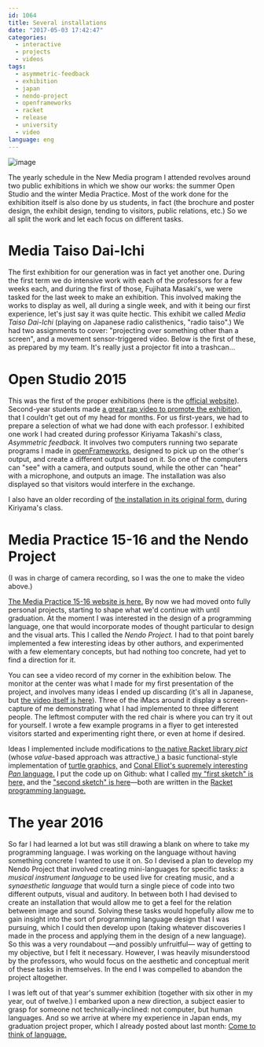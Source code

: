 ```yaml
---
id: 1064
title: Several installations
date: "2017-05-03 17:42:47"
categories:
  - interactive
  - projects
  - videos
tags:
  - asymmetric-feedback
  - exhibition
  - japan
  - nendo-project
  - openframeworks
  - racket
  - release
  - university
  - video
language: eng
---
```


![image](/files/2017/05-several-installations/mp2017setsuei.jpg)

The yearly schedule in the New Media program I attended revolves around two public exhibitions in which we show our works: the summer Open Studio and the winter Media Practice. Most of the work done for the exhibition itself is also done by us students, in fact (the brochure and poster design, the exhibit design, tending to visitors, public relations, etc.) So we all split the work and let each focus on different tasks.<!-- more -->

# Media Taiso Dai-Ichi

<video-embed service="youtube" id="3FnBO_Y6FlI" width="500" height="281" />

The first exhibition for our generation was in fact yet another one. During the first term we do intensive work with each of the professors for a few weeks each, and during the first of those, Fujihata Masaki's, we were tasked for the last week to make an exhibition. This involved making the works to display as well, all during a single week, and with it being our first experience, let's just say it was quite hectic. This exhibit we called _Media Taiso Dai-Ichi_ (playing on Japanese radio calisthenics, "radio taiso".) We had two assignments to cover: "projecting over something other than a screen", and a movement sensor-triggered video. Below is the first of these, as prepared by my team. It's really just a projector fit into a trashcan...

<video-embed service="vimeo" id="133152140" width="500" height="281" />

# Open Studio 2015

This was the first of the proper exhibitions (here is the [official website](http://www.fm.geidai.ac.jp/openstudio/2015/)). Second-year students made [a great rap video to promote the exhibition](https://www.youtube.com/watch?v=TjTJ_Zn0HTk), that I couldn't get out of my head for months. For us first-years, we had to prepare a selection of what we had done with each professor. I exhibited one work I had created during professor Kiriyama Takashi's class, _Asymmetric feedback._ It involves two computers running two separate programs I made in [openFrameworks,](http://openframeworks.cc/) designed to pick up on the other's output, and create a different output based on it. So one of the computers can "see" with a camera, and outputs sound, while the other can "hear" with a microphone, and outputs an image. The installation was also displayed so that visitors would interfere in the exchange.

<video-embed service="vimeo" id="135842909" width="500" height="281" />

I also have an older recording of [the installation in its original form,](https://vimeo.com/133233148) during Kiriyama's class.

# Media Practice 15-16 and the Nendo Project

<video-embed service="vimeo" id="153488240" width="500" height="281" />

(I was in charge of camera recording, so I was the one to make the video above.)

[The Media Practice 15-16 website is here.](http://www.fnm.geidai.ac.jp/media-practice/2016/) By now we had moved onto fully personal projects, starting to shape what we'd continue with until graduation. At the moment I was interested in the design of a programming language, one that would incorporate modes of thought particular to design and the visual arts. This I called the _Nendo Project._ I had to that point barely implemented a few interesting ideas by other authors, and experimented with a few elementary concepts, but had nothing too concrete, had yet to find a direction for it.

You can see a video record of my corner in the exhibition below. The monitor at the center was what I made for my first presentation of the project, and involves many ideas I ended up discarding (it's all in Japanese, but [the video itself is here](https://vimeo.com/147703509)). Three of the iMacs around it display a screen-capture of me demonstrating what I had implemented to three different people. The leftmost computer with the red chair is where you can try it out for yourself. I wrote a few example programs in a flyer to get interested visitors started and experimenting right there, or even at home if desired.

<video-embed service="vimeo" id="153662272" width="500" height="281" />

Ideas I implemented include modifications to [the native Racket library _pict_](http://docs.racket-lang.org/pict/index.html) (whose _value_-based approach was attractive,) a basic functional-style implementation of [turtle graphics,](https://en.wikipedia.org/wiki/Turtle_graphics) and [Conal Elliot's supremely interesting _Pan_ language.](http://conal.net/Pan/) I put the code up on Github: what I called [my "first sketch" is here,](https://github.com/agj/nendo/tree/sketch-1) and the ["second sketch" is here](https://github.com/agj/nendo/tree/sketch-2)—both are written in the [Racket programming language.](https://racket-lang.org/)

# The year 2016

So far I had learned a lot but was still drawing a blank on where to take my programming language. I was working on the language without having something concrete I wanted to use it on. So I devised a plan to develop my Nendo Project that involved creating mini-languages for specific tasks: a _musical instrument language_ to be used live for creating music, and a _synaesthetic language_ that would turn a single piece of code into two different outputs, visual and auditory. In between both I had devised to create an installation that would allow me to get a feel for the relation between image and sound. Solving these tasks would hopefully allow me to gain insight into the sort of programming language design that I was pursuing, which I could then develop upon (taking whatever discoveries I made in the process and applying them in the design of a new language). So this was a very roundabout —and possibly unfruitful— way of getting to my objective, but I felt it necessary. However, I was heavily misunderstood by the professors, who would focus on the aesthetic and conceptual merit of these tasks in themselves. In the end I was compelled to abandon the project altogether.

I was left out of that year's summer exhibition (together with six other in my year, out of twelve.) I embarked upon a new direction, a subject easier to grasp for someone not technically-inclined: not computer, but human languages. And so we arrive at where my experience in Japan ends, my graduation project proper, which I already posted about last month: [Come to think of language.](/2017/04/come-to-think-of-language/)
